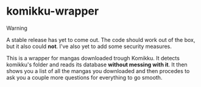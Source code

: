 # komikku-wrapper

> [!WARNING]
> A stable release has yet to come out. The code should work out of the box, but it also could **not**.
> I've also yet to add some security measures.

This is a wrapper for mangas downloaded trough Komikku. It detects komikku's folder and reads its database **without messing with it**. It then shows you a list of all the mangas you downloaded and then procedes to ask you a couple more questions for everything to go smooth.
